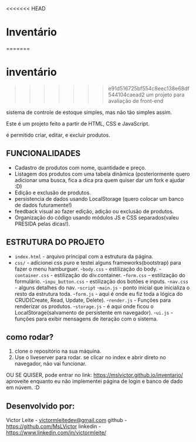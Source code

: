 <<<<<<< HEAD
# Inventário
=======
# inventário
>>>>>>> e91d516725bf554c8eec138e68df544104caead2
um projeto para avaliação de front-end

sistema de controle de estoque simples, mas não tão simples assim.

Este é um projeto feito a partir de HTML, CSS e JavaScript.

é permitido criar, editar, e excluir produtos.

## FUNCIONALIDADES
- Cadastro de produtos com nome, quantidade e preço.
- Listagem dos produtos com uma tabela dinâmica (posteriormente quero adicionar uma busca, fica a dica pra quem quiser dar um fork e ajudar :D)
- Edição e exclusão de produtos.
- persistencia de dados usando LocalStorage (quero colocar um banco de dados futuramente!)
- feedback visual ao fazer edição, adição ou exclusão de produtos.
- Organização do código usando módulos JS e CSS separados(valeu PRESIDA pelas dicas!).

## ESTRUTURA DO PROJETO
- `index.html` - arquivo principal com a estrutura da página.
- `css/` - adicionei css puro e testei alguns frameworks(bootstrap) para fazer o menu hamburguer.
    -`body.css` - estilização do body.
    -`container.css` - estilização do div.container.
    -`form.css` - estilização do formulário.
    -`inpu_button.css` - estilização dos botões e inputs.
    -`nav.css` - alguns detalhes do nav.
-`script`
    -`main.js` - ponto inicial que inicializa o resto da estrutura toda.
    -`form.js` - aqui é onde eu fiz toda a lógica do CRUD(Create, Read, Update, Delete).
    -`render.js` - Funções para renderizar os produtos.
    -`storage.js` - é aqui onde ficou o LocalStorage(salvamento de persistente em navegador).
    -`ui.js` - funções para exibir mensagens de iteração com o sistema.

## como rodar?
1. clone o repositório na sua máquina.
2. Use o liveserver para rodar. se clicar no index e abrir direto no navegador, não vai funcionar.

OU SE QUISER, pode entrar no link: https://mslvictor.github.io/inventario/ aproveite enquanto eu não implementei página de login e banco de dado em núvem. :D

## Desenvolvido por: 
Victor Leite - victormleitedev@gmail.com
github       - https://github.com/MsLVictor
linkedin     - https://www.linkedin.com/in/victormleite/

